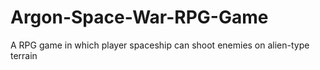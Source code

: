 # Argon-Space-War-RPG-Game
A RPG game in which player spaceship can shoot enemies on alien-type terrain 
